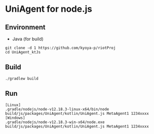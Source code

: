 UniAgent for node.js
====

Environment
----
- Java (for build)

```
git clone -d 1 https://github.com/kyoya-p/riotProj
cd UniAgent_ktJs
```

Build
----
```
./gradlew build
```

Run
----

``` 
[Linux]
.gradle/nodejs/node-v12.18.3-linux-x64/bin/node build/js/packages/UniAgent/kotlin/UniAgent.js MetaAgent1 1234xxxx
[Windows]
.gradle/nodejs/node-v12.18.3-win-x64/node.exe build/js/packages/UniAgent/kotlin/UniAgent.js MetaAgent1 1234xxxx
```
